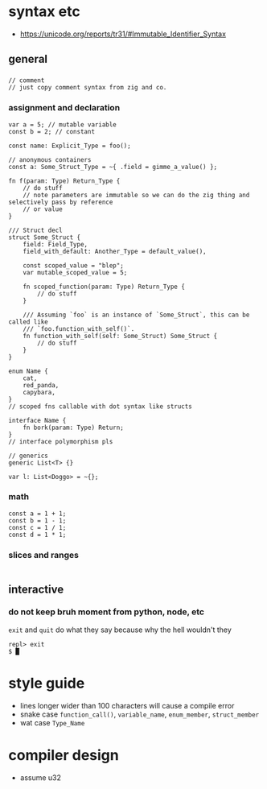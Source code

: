 # syntax etc
- https://unicode.org/reports/tr31/#Immutable_Identifier_Syntax
## general
###
```
// comment
// just copy comment syntax from zig and co.
```
### assignment and declaration
```
var a = 5; // mutable variable
const b = 2; // constant

const name: Explicit_Type = foo();

// anonymous containers
const a: Some_Struct_Type = ~{ .field = gimme_a_value() };

fn f(param: Type) Return_Type {
    // do stuff
    // note parameters are immutable so we can do the zig thing and selectively pass by reference
    // or value
}

/// Struct decl
struct Some_Struct {
    field: Field_Type,
    field_with_default: Another_Type = default_value(),

    const scoped_value = "blep";
    var mutable_scoped_value = 5;

    fn scoped_function(param: Type) Return_Type {
        // do stuff
    }

    /// Assuming `foo` is an instance of `Some_Struct`, this can be called like 
    /// `foo.function_with_self()`.
    fn function_with_self(self: Some_Struct) Some_Struct {
        // do stuff
    }
}

enum Name {
    cat,
    red_panda,
    capybara,
}
// scoped fns callable with dot syntax like structs

interface Name {
    fn bork(param: Type) Return;
}
// interface polymorphism pls

// generics
generic List<T> {}

var l: List<Doggo> = ~{};
```
### math
```
const a = 1 + 1;
const b = 1 - 1;
const c = 1 / 1;
const d = 1 * 1;
```
### slices and ranges
```
```
## interactive
### do not keep bruh moment from python, node, etc
`exit` and `quit` do what they say because why the hell wouldn't they
```
repl> exit
$ █
```
# style guide
- lines longer wider than 100 characters will cause a compile error
- snake case `function_call()`, `variable_name`, `enum_member`, `struct_member`
- wat case `Type_Name`

# compiler design
- assume u32
